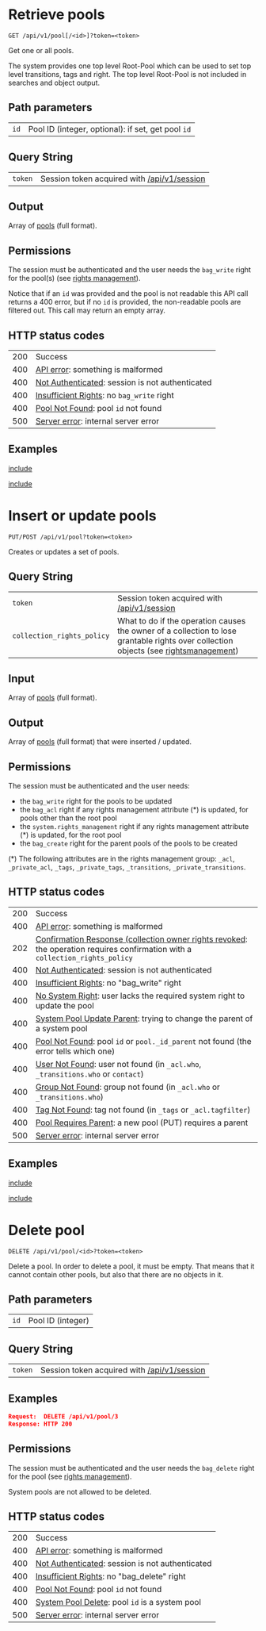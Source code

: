 # Retrieve pools

    GET /api/v1/pool[/<id>]?token=<token>

Get one or all pools.

The system provides one top level Root-Pool which can be used to set top level transitions, tags and right. The top level Root-Pool is not included in searches and object output.

## Path parameters

|   |   |
|---|---|
| `id`    | Pool ID (integer, optional): if set, get pool `id` |

## Query String

|   |   |
|---|---|
| `token` | Session token acquired with [/api/v1/session](/technical/api/session/session.html) |

## Output

Array of [pools](/technical/types/pool/pool.html) (full format).

## Permissions

The session must be authenticated and the user needs the `bag_write` right for the pool(s)
(see [rights management](/technical/rightsmanagement/rightsmanagement.html)).

Notice that if an `id` was provided and the pool is not readable this API call returns a 400 error, but
if no `id` is provided, the non-readable pools are filtered out. This call may return an empty array.

## HTTP status codes

|   |   |
|---|---|
| 200 | Success |
| 400 | [API error](/technical/errors/errors.html#api_error): something is malformed |
| 400 | [Not Authenticated](/technical/errors/errors.html#not_authenticated): session is not authenticated |
| 400 | [Insufficient Rights](/technical/errors/errors.html#insufficient_rights): no `bag_write` right |
| 400 | [Pool Not Found](/technical/errors/errors.html#pool_not_found): pool `id` not found |
| 500 | [Server error](/technical/errors/errors.html#server_error): internal server error |

## Examples


[include](./get.json)



[include](./get_id.json)






# Insert or update pools

    PUT/POST /api/v1/pool?token=<token>

Creates or updates a set of pools.

## Query String

|   |   |
|---|---|
| `token` | Session token acquired with [/api/v1/session](/technical/api/session/session.html) |
| `collection_rights_policy` | What to do if the operation causes the owner of a collection to lose grantable rights over collection objects (see [rightsmanagement](/technical/rightsmanagement/rightsmanagement.html#collection_rights_policy)) |

## Input

Array of [pools](/technical/types/pool/pool.html) (full format).

## Output

Array of [pools](#pool) (full format) that were inserted / updated.

## Permissions

The session must be authenticated and the user needs:

- the `bag_write` right for the pools to be updated
- the `bag_acl` right if any rights management attribute (\*) is updated, for pools other than the root pool
- the `system.rights_management` right if any rights management attribute (\*) is updated, for the root pool
- the `bag_create` right for the parent pools of the pools to be created

(\*) The following attributes are in the rights management group:
`_acl`, `_private_acl`, `_tags`, `_private_tags`, `_transitions`, `_private_transitions`.

## HTTP status codes

|   |   |
|---|---|
| 200 | Success |
| 400 | [API error](/technical/errors/errors.html#api_error): something is malformed |
| 202 | [Confirmation Response (collection owner rights revoked](/technical/confirmation/confirmation.html#corr): the operation requires confirmation with a `collection_rights_policy` |
| 400 | [Not Authenticated](/technical/errors/errors.html#not_authenticated): session is not authenticated |
| 400 | [Insufficient Rights](/technical/errors/errors.html#insufficient_rights): no "bag_write" right |
| 400 | [No System Right](/technical/errors/errors.html#no_system_right): user lacks the required system right to update the pool |
| 400 | [System Pool Update Parent](/technical/errors/errors.html#system_pool_update_parent): trying to change the parent of a system pool |
| 400 | [Pool Not Found](/technical/errors/errors.html#pool_not_found): pool `id` or `pool._id_parent` not found (the error tells which one) |
| 400 | [User Not Found](/technical/errors/errors.html#user_not_found): user not found (in `_acl.who`, `_transitions.who` or `contact`) |
| 400 | [Group Not Found](/technical/errors/errors.html#group_not_found): group not found (in `_acl.who` or `_transitions.who`) |
| 400 | [Tag Not Found](/technical/errors/errors.html#tag_not_found): tag not found (in `_tags` or `_acl.tagfilter`) |
| 400 | [Pool Requires Parent](/technical/errors/errors.html#pool_requires_parent): a new pool (PUT) requires a parent |
| 500 | [Server error](/technical/errors/errors.html#server_error): internal server error |

## Examples


[include](./put.json)



[include](./post.json)






# Delete pool

    DELETE /api/v1/pool/<id>?token=<token>

Delete a pool. In order to delete a pool, it must be empty. That means that it
cannot contain other pools, but also that there are no objects in it.

## Path parameters

|   |   |
|---|---|
| `id`    | Pool ID (integer) |

## Query String

|   |   |
|---|---|
| `token` | Session token acquired with [/api/v1/session](/technical/api/session/session.html) |

## Examples

```json
Request:  DELETE /api/v1/pool/3
Response: HTTP 200
```

## Permissions

The session must be authenticated and the user needs the `bag_delete` right for the pool
(see [rights management](/technical/rightsmanagement/rightsmanagement.html)).

System pools are not allowed to be deleted.

## HTTP status codes

|   |   |
|---|---|
| 200 | Success |
| 400 | [API error](/technical/errors/errors.html#api_error): something is malformed |
| 400 | [Not Authenticated](/technical/errors/errors.html#not_authenticated): session is not authenticated |
| 400 | [Insufficient Rights](/technical/errors/errors.html#insufficient_rights): no "bag_delete" right |
| 400 | [Pool Not Found](/technical/errors/errors.html#pool_not_found): pool `id` not found |
| 400 | [System Pool Delete](/technical/errors/errors.html#system_pool_delete): pool `id` is a system pool |
| 500 | [Server error](/technical/errors/errors.html#server_error): internal server error |
